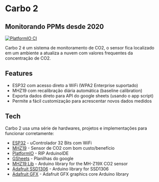 # Carbo 2
## Monitorando PPMs desde 2020

[![PlatformIO CI](https://github.com/Labtermo-UFSC/Carbo2g/actions/workflows/main.yml/badge.svg)](https://github.com/Labtermo-UFSC/Carbo2g/actions/workflows/main.yml)

Carbo 2 é um sistema de monitoramento de CO2, o sensor fica localizado em um ambiente a atualiza a nuvem com valores
frequentes da concentração de CO2.


## Features

- ESP32 com acesso direto a WiFi (WPA2 Enterprise suportado)
- MHZ19 com recalibração diária automática (baseline calibration)
- Exporta dados direto para API do google sheets (usando o app script)
- Permite a fácil customização para acrescentar novos dados medidos


## Tech

Carbo 2 usa uma série de hardwares, projetos e implementações para funcionar corretamente:

- [ESP32](https://www.espressif.com/en/products/socs/esp32) - uControlador 32 Bits com WiFi
- [MHZ19](https://www.winsen-sensor.com/sensors/co2-sensor/mh-z19c.html?campaignid=11440257107&adgroupid=131076970498&feeditemid=&targetid=kwd-447184770367&device=c&creative=561784236880&keyword=mh%20z19&gclid=CjwKCAjwiOCgBhAgEiwAjv5whEmRK6PEtzH-nUR7kXTy51v-zJsCmUVgJGOXRbx1NKgWqHHTQ1tXvRoCsJoQAvD_BwE) - Sensor de CO2 com bom custo/benefício
- [PlatformIO](https://platformio.org/) - RIP ArduinoIDE
- [GSheets](https://docs.google.com/spreadsheets) - Planilhas do google 
- [MHZ19 Lib](https://github.com/WifWaf/MH-Z19) - Arduino library for the MH-Z19X CO2 sensor
- [Adafruit SSD1306](https://github.com/adafruit/Adafruit_SSD1306) - Arduino library for SSD1306
- [Adafruit GFX](https://github.com/adafruit/Adafruit-GFX-Library) - Adafruit GFX graphics core Arduino library
